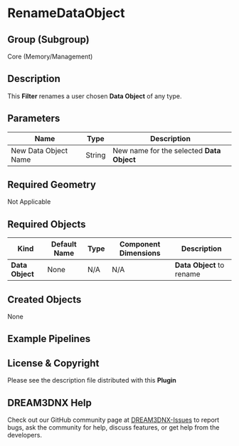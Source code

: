 # RenameDataObject

## Group (Subgroup) ##

Core (Memory/Management)

## Description ##

This **Filter** renames a user chosen **Data Object** of any type.

## Parameters ##

| Name | Type | Description |
|------|------| ----------- |
| New Data Object Name| String | New name for the selected **Data Object** |

## Required Geometry ##

Not Applicable

## Required Objects ##

| Kind | Default Name | Type | Component Dimensions | Description |
|------|--------------|------|----------------------|-------------|
| **Data Object** | None | N/A | N/A | **Data Object** to rename |

## Created Objects ##

None

## Example Pipelines ##



## License & Copyright ##

Please see the description file distributed with this **Plugin**

## DREAM3DNX Help

Check out our GitHub community page at [DREAM3DNX-Issues](https://github.com/BlueQuartzSoftware/DREAM3DNX-Issues) to report bugs, ask the community for help, discuss features, or get help from the developers.


